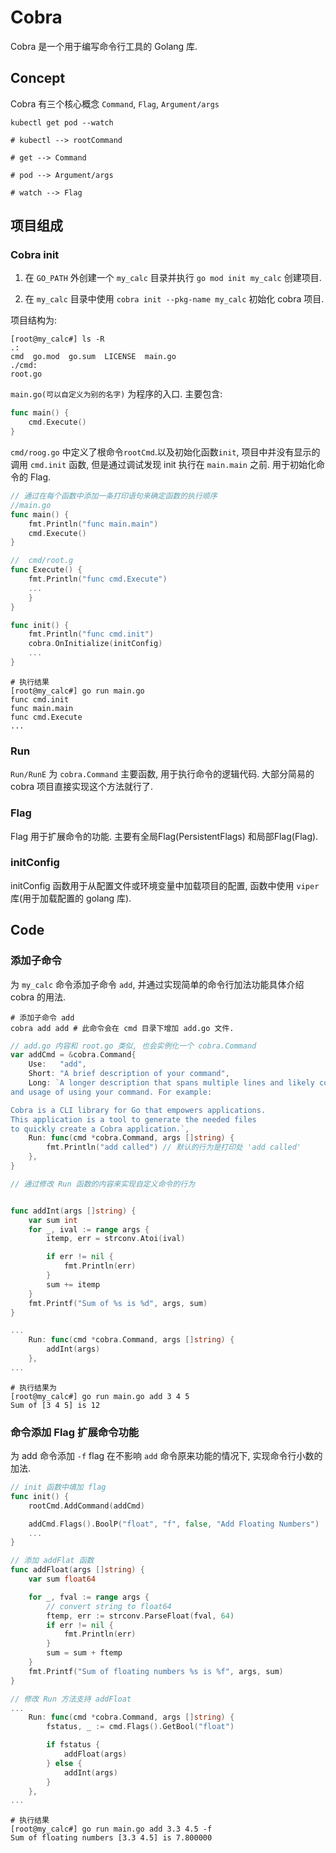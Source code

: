 # Cobra

Cobra 是一个用于编写命令行工具的 Golang 库.

## Concept

Cobra 有三个核心概念 `Command`, `Flag`, `Argument/args`

```shell
kubectl get pod --watch

# kubectl --> rootCommand

# get --> Command

# pod --> Argument/args

# watch --> Flag

```

## 项目组成

### Cobra init

1. 在 `GO_PATH` 外创建一个 `my_calc` 目录并执行 `go mod init my_calc` 创建项目.

2. 在 `my_calc` 目录中使用 `cobra init --pkg-name my_calc` 初始化 cobra 项目.

项目结构为:

```shell
[root@my_calc#] ls -R
.:
cmd  go.mod  go.sum  LICENSE  main.go
./cmd:
root.go
```

`main.go(可以自定义为别的名字)` 为程序的入口. 主要包含:

```go
func main() {
	cmd.Execute()
}
```

`cmd/roog.go` 中定义了根命令`rootCmd`.以及初始化函数`init`,
项目中并没有显示的调用 `cmd.init` 函数, 但是通过调试发现 init 执行在
`main.main` 之前. 用于初始化命令的 Flag.

```go
// 通过在每个函数中添加一条打印语句来确定函数的执行顺序
//main.go
func main() {
	fmt.Println("func main.main")
	cmd.Execute()
}

//  cmd/root.g
func Execute() {
	fmt.Println("func cmd.Execute")
	...
	}
}

func init() {
	fmt.Println("func cmd.init")
    cobra.OnInitialize(initConfig)
    ...
}
```

```shell
# 执行结果
[root@my_calc#] go run main.go
func cmd.init
func main.main
func cmd.Execute
...
```

### Run

`Run/RunE` 为 `cobra.Command` 主要函数, 用于执行命令的逻辑代码.
大部分简易的 cobra 项目直接实现这个方法就行了.

### Flag

Flag 用于扩展命令的功能. 主要有全局Flag(PersistentFlags) 和局部Flag(Flag).

### initConfig

initConfig 函数用于从配置文件或环境变量中加载项目的配置, 函数中使用 `viper` 库(用于加载配置的 golang 库).

## Code

### 添加子命令

为 `my_calc` 命令添加子命令 `add`, 并通过实现简单的命令行加法功能具体介绍 cobra 的用法.

```shell
# 添加子命令 add
cobra add add # 此命令会在 cmd 目录下增加 add.go 文件.
```

```go
// add.go 内容和 root.go 类似, 也会实例化一个 cobra.Command
var addCmd = &cobra.Command{
	Use:   "add",
	Short: "A brief description of your command",
	Long: `A longer description that spans multiple lines and likely contains examples
and usage of using your command. For example:

Cobra is a CLI library for Go that empowers applications.
This application is a tool to generate the needed files
to quickly create a Cobra application.`,
	Run: func(cmd *cobra.Command, args []string) {
		fmt.Println("add called") // 默认的行为是打印处 'add called'
	},
}

// 通过修改 Run 函数的内容来实现自定义命令的行为


func addInt(args []string) {
	var sum int
	for _, ival := range args {
		itemp, err = strconv.Atoi(ival)

		if err != nil {
			fmt.Println(err)
		}
		sum += itemp
	}
	fmt.Printf("Sum of %s is %d", args, sum)
}

...
	Run: func(cmd *cobra.Command, args []string) {
		addInt(args)
	},
...
```

```shell
# 执行结果为
[root@my_calc#] go run main.go add 3 4 5
Sum of [3 4 5] is 12
```

### 命令添加 Flag 扩展命令功能

为 add 命令添加 `-f` flag 在不影响 `add` 命令原来功能的情况下, 实现命令行小数的加法.

```go
// init 函数中填加 flag
func init() {
	rootCmd.AddCommand(addCmd)

    addCmd.Flags().BoolP("float", "f", false, "Add Floating Numbers")
    ...
}

// 添加 addFlat 函数
func addFloat(args []string) {
	var sum float64

	for _, fval := range args {
		// convert string to float64
		ftemp, err := strconv.ParseFloat(fval, 64)
		if err != nil {
			fmt.Println(err)
		}
		sum = sum + ftemp
	}
	fmt.Printf("Sum of floating numbers %s is %f", args, sum)
}

// 修改 Run 方法支持 addFloat
...
	Run: func(cmd *cobra.Command, args []string) {
		fstatus, _ := cmd.Flags().GetBool("float")

		if fstatus {
			addFloat(args)
		} else {
			addInt(args)
		}
    },
...
```

```shell
# 执行结果
[root@my_calc#] go run main.go add 3.3 4.5 -f
Sum of floating numbers [3.3 4.5] is 7.800000
```
